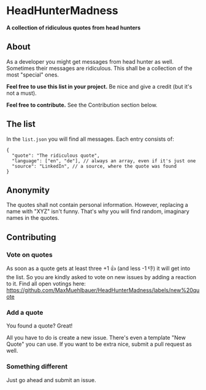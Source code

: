 # HeadHunterMadness
**A collection of ridiculous quotes from head hunters**

## About
As a developer you might get messages from head hunter as well. Sometimes their messages are ridiculous. This shall be a collection of the most "special" ones.

**Feel free to use this list in your project.** Be nice and give a credit (but it's not a must).

**Feel free to contribute.** See the Contribution section below.

## The list
In the `list.json` you will find all messages. Each entry consists of:
```
{
  "quote": "The ridiculous quote",
  "language": ["en", "de"], // always an array, even if it's just one
  "source": "LinkedIn", // a source, where the quote was found
}
```

## Anonymity 
The quotes shall not contain personal information. However, replacing a name with "XYZ" isn't funny. That's why you will find random, imaginary names in the quotes.

## Contributing
### Vote on quotes
As soon as a quote gets at least three +1 👍 (and less -1 👎) it will get into the list. So you are kindly asked to vote on new issues by adding a reaction to it. Find all open votings here: https://github.com/MaxMuehlbauer/HeadHunterMadness/labels/new%20quote

### Add a quote 
You found a quote? Great!

All you have to do is create a new issue. There's even a template "New Quote" you can use. If you want to be extra nice, submit a pull request as well.

### Something different
Just go ahead and submit an issue.

